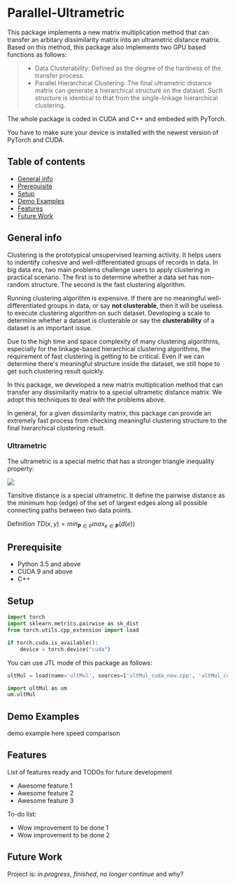 # Parallel-Ultrametric 
This package implements a new matrix multiplication method that can transfer an arbitary dissimilarity matrix into an ultrametric distance matrix. Based on this method, this package also implements two GPU based functions as follows:
> * Data Clusterability: Defined as the degree of the hardness of the transfer process. 
> * Parallel Hierarchical Clustering: The final ultrametric distance matrix can generate a hierarchical structure on the dataset. Such structure is identical to that from the single-linkage hierarchical clustering.  

The whole package is coded in CUDA and C++ and embeded with PyTorch. 

You have to make sure your device is installed with the newest version of PyTorch and CUDA. 


## Table of contents
* [General info](#general-info)
* [Prerequisite](#prerequisite)
* [Setup](#setup)
* [Demo Examples](#demo-examples)
* [Features](#features)
* [Future Work](#future-work)

## General info
Clustering is the prototypical unsupervised learning activity. It helps users to indentify cohesive and well-differentiated groups of records in data. In big data era, two main problems challenge users to apply clustering in practical scenario. The first is to determine whether a data set has non-random structure. The second is the fast clustering algorithm. 

Running clustering algorithm is expensive. If there are no meaningful well-differentiated groups in data, or say **not clusterable**, then it will be useless to execute clustering algorithm on such dataset. Developing a scale to determine whether a dataset is clusterable or say the **clusterability** of a dataset is an important issue. 

Due to the high time and space complexity of many clustering algorithms, especially for the linkage-based hierarchical clustering algorithms, the requirement of fast clustering is getting to be critical. Even if we can determine there's meaningful structure inside the dataset, we still hope to get such clustering result quickly. 

In this package, we developed a new matrix multiplication method that can transfer any dissimilarity matrix to a special ultrametic distance matrix. We adopt this techniques to deal with the problems above. 

In general, for a given dissimilarity matrix, this package can provide an extremely fast process from checking meaningful clustering structure to the final hierarchical clustering result.

### Ultrametric
The ultrametric is a special metric that has a stronger triangle inequality property:

![](https://latex.codecogs.com/gif.latex?\forall&space;x,y,z,d(x,y)\leq&space;max\{d(x,z),d(y,z)\})

Tansitive distance is a special ultrametric. It define the pairwise distance as the minimum hop (edge) of the set of largest edges along all possible connecting paths between two data points.

Definition
$TD(x,y) = min_{\mathbf{P}\in \mathbb{P}} max_{e\in \mathbf{P}} (d(e))$

## Prerequisite
* Python 3.5 and above
* CUDA 9 and above
* C++

## Setup
```python
import torch
import sklearn.metrics.pairwise as sk_dist
from torch.utils.cpp_extension import load

if torch.cuda.is_available():
    device = torch.device("cuda")
```

You can use JTL mode of this package as follows:

```python
ultMul = load(name='ultMul', sources=['ultMul_cuda_new.cpp', 'ultMul_cuda_kernel_new.cu'])

import ultMul as um
um.ultMul
```

## Demo Examples
demo example here speed comparison

## Features
List of features ready and TODOs for future development
* Awesome feature 1
* Awesome feature 2
* Awesome feature 3

To-do list:
* Wow improvement to be done 1
* Wow improvement to be done 2

## Future Work
Project is: _in progress_, _finished_, _no longer continue_ and why?



